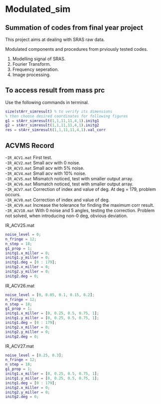# Modulated_sim  

## Summation of codes from final year project  

This project aims at dealing with SRAS raw data.  

Modulated components and procedures from prviously tested codes.  

1. Modelling signal of SRAS.
2. Fourier Transform.
3. Frequency seperation.
4. Image processing.

## To access result from mass prc  

Use the following commands in terminal.  

```matlab
size(stArr_simresult) % to verify its dimensions
% then choose desired coordinates for following figures
g1 = stArr_simresult(1,1,11,11,4,1).initg1
g2 = stArr_simresult(1,1,11,11,4,1).initg2
res = stArr_simresult(1,1,11,11,4,1).val_corr
```

## ACVMS Record  

-`IR_ACV1.mat` First test.  
-`IR_ACV2.mat` Small acv with 0 noise.  
-`IR_ACV3.mat` Small acv with 5% noise.  
-`IR_ACV4.mat` Small acv with 10% noise.  
-`IR_ACV5.mat` Mismatch noticed, test with smaller output array.  
-`IR_ACV6.mat` Mismatch noticed, test with smaller output array.  
-`IR_ACV7.mat` Correction of index and value of deg. At deg = 179, problem occurs.  
-`IR_ACV8.mat` Correction of index and value of deg.  
-`IR_ACV9.mat` Increase the tolerance for finding the maximum corr result.  
-`IR_ACV10.mat` With 0 noise and 5 angles, testing the correction. Problem not solved, when introducing non-0 deg, obvious deviation.  

IR_ACV25.mat  

```matlab
noise_level = 0;
n_fringe = 12;
n_step = 18;
g1_prop = 1;
initg1.x_miller = 0;
initg1.y_miller = 0;
initg1.deg = [0 : 179];
initg2.x_miller = 0;
initg2.y_miller = 0;
initg2.deg = 0;
```

IR_ACV26.mat  

```matlab
noise_level = [0, 0.05, 0.1, 0.15, 0.2];
n_fringe = 12;
n_step = 18;
g1_prop = 1;
initg1.x_miller = [0, 0.25, 0.5, 0.75, 1];
initg1.y_miller = [0, 0.25, 0.5, 0.75, 1];
initg1.deg = [0 : 179];
initg2.x_miller = 0;
initg2.y_miller = 0;
initg2.deg = 0;
```

IR_ACV27.mat  

```matlab
noise_level = [0.25, 0.3];
n_fringe = 12;
n_step = 18;
g1_prop = 1;
initg1.x_miller = [0, 0.25, 0.5, 0.75, 1];
initg1.y_miller = [0, 0.25, 0.5, 0.75, 1];
initg1.deg = [0 : 179];
initg2.x_miller = 0;
initg2.y_miller = 0;
initg2.deg = 0;
```